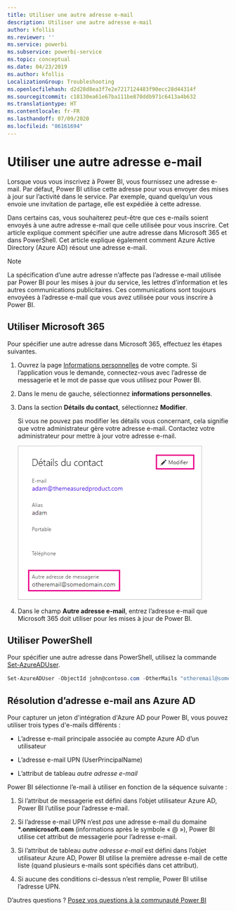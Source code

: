 ```yaml
---
title: Utiliser une autre adresse e-mail
description: Utiliser une autre adresse e-mail
author: kfollis
ms.reviewer: ''
ms.service: powerbi
ms.subservice: powerbi-service
ms.topic: conceptual
ms.date: 04/23/2019
ms.author: kfollis
LocalizationGroup: Troubleshooting
ms.openlocfilehash: d2d28d8ea3f7e2e7217124483f90ecc28d44314f
ms.sourcegitcommit: c18130ea61e67ba111be870ddb971c6413a4b632
ms.translationtype: HT
ms.contentlocale: fr-FR
ms.lasthandoff: 07/09/2020
ms.locfileid: "86161694"
---
```

# <a name="use-an-alternate-email-address"></a>Utiliser une autre adresse e-mail

Lorsque vous vous inscrivez à Power BI, vous fournissez une adresse e-mail. Par défaut, Power BI utilise cette adresse pour vous envoyer des mises à jour sur l’activité dans le service. Par exemple, quand quelqu’un vous envoie une invitation de partage, elle est expédiée à cette adresse.

Dans certains cas, vous souhaiterez peut-être que ces e-mails soient envoyés à une autre adresse e-mail que celle utilisée pour vous inscrire. Cet article explique comment spécifier une autre adresse dans Microsoft 365 et dans PowerShell. Cet article explique également comment Azure Active Directory (Azure AD) résout une adresse e-mail.

> [!NOTE]
> La spécification d’une autre adresse n’affecte pas l’adresse e-mail utilisée par Power BI pour les mises à jour du service, les lettres d’information et les autres communications publicitaires. Ces communications sont toujours envoyées à l’adresse e-mail que vous avez utilisée pour vous inscrire à Power BI.

## <a name="use-microsoft-365"></a>Utiliser Microsoft 365

Pour spécifier une autre adresse dans Microsoft 365, effectuez les étapes suivantes.

1. Ouvrez la page [Informations personnelles](https://portal.office.com/account/#personalinfo) de votre compte. Si l’application vous le demande, connectez-vous avec l’adresse de messagerie et le mot de passe que vous utilisez pour Power BI.

1. Dans le menu de gauche, sélectionnez **informations personnelles**.

1. Dans la section **Détails du contact**, sélectionnez **Modifier**.

    Si vous ne pouvez pas modifier les détails vous concernant, cela signifie que votre administrateur gère votre adresse e-mail. Contactez votre administrateur pour mettre à jour votre adresse e-mail.

    ![Capture d’écran de la boîte de dialogue Détails du contact, montrant comment spécifier une autre adresse e-mail.](media/service-admin-alternate-email-address-for-power-bi/contact-details.png)

1. Dans le champ **Autre adresse e-mail**, entrez l’adresse e-mail que Microsoft 365 doit utiliser pour les mises à jour de Power BI.

## <a name="use-powershell"></a>Utiliser PowerShell

Pour spécifier une autre adresse dans PowerShell, utilisez la commande [Set-AzureADUser](/powershell/module/azuread/set-azureaduser/).

```powershell
Set-AzureADUser -ObjectId john@contoso.com -OtherMails "otheremail@somedomain.com"
```

## <a name="email-address-resolution-in-azure-ad"></a>Résolution d’adresse e-mail ans Azure AD

Pour capturer un jeton d'intégration d'Azure AD pour Power BI, vous pouvez utiliser trois types d'e-mails différents :

* L’adresse e-mail principale associée au compte Azure AD d’un utilisateur

* L’adresse e-mail UPN (UserPrincipalName)

* L’attribut de tableau *autre adresse e-mail*

Power BI sélectionne l’e-mail à utiliser en fonction de la séquence suivante :

1. Si l’attribut de messagerie est défini dans l’objet utilisateur Azure AD, Power BI l’utilise pour l’adresse e-mail.

1. Si l’adresse e-mail UPN n’est *pas* une adresse e-mail du domaine **\*.onmicrosoft.com** (informations après le symbole « \@ »), Power BI utilise cet attribut de messagerie pour l’adresse e-mail.

1. Si l’attribut de tableau *autre adresse e-mail* est défini dans l’objet utilisateur Azure AD, Power BI utilise la première adresse e-mail de cette liste (quand plusieurs e-mails sont spécifiés dans cet attribut).

1. Si aucune des conditions ci-dessus n’est remplie, Power BI utilise l’adresse UPN.

D’autres questions ? [Posez vos questions à la communauté Power BI](https://community.powerbi.com/)